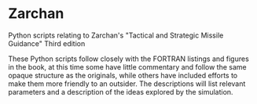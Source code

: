 # Zarchan
Python scripts relating to Zarchan's "Tactical and Strategic Missile Guidance" Third edition

These Python scripts follow closely with the FORTRAN listings and figures in the book, at this time some have little commentary and follow the same opaque structure as the originals, while others have included efforts to make them more friendly to an outsider. The descriptions will list relevant parameters and a description of the ideas explored by the simulation.
